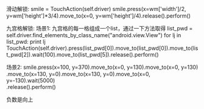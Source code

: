 滑动解锁:
smile = TouchAction(self.driver)
smile.press(x=wm['width']/2, y=wm['height']*3/4).move_to(x=0, y=wm['height']/4).release().perform()

九宫格解锁:
场景1:
九宫格的每一格组成一个list，通过一下方法取得
list_pwd = self.driver.find_elements_by_class_name("android.view.View")
for lj in list_pwd:
    print lj
TouchAction(self.driver).press(list_pwd[0]).move_to(list_pwd[0]).move_to(list_pwd[2]).wait(100).move_to(list_pwd[5]).release().perform()

场景2:
smile.press(x=100, y=370).move_to(x=0, y=130).move_to(x=0, y=130) \
.move_to(x=130, y=0).move_to(x=130, y=0).move_to(x=0, y=-130).wait(5000) \
.release().perform()

负数是向上
